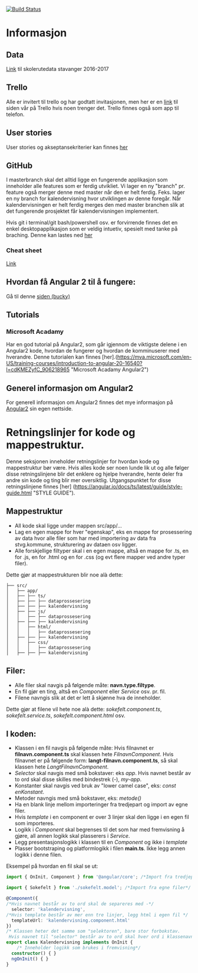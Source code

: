 [![Build Status](https://travis-ci.org/MLKMO/Skoleruter.svg?branch=master)](https://travis-ci.org/MLKMO/Skoleruter)
# Informasjon

## Data
 [Link](http://open.stavanger.kommune.no/dataset/86d3fe44-111e-4d82-be5a-67a9dbfbfcbb/resource/32d52130-ce7c-4282-9d37-3c68c7cdba92/download/skolerute-2016-17.csv "Data fra stvg. kommune") til skolerutedata stavanger 2016-2017

## Trello
Alle er invitert til trello og har godtatt invitasjonen, men her er en [link](https://trello.com/b/tHSNYi3b/prosjekt-dat210 "Trello") til siden vår på Trello hvis noen trenger det. Trello finnes også som app til telefon.  

## User stories
User stories og akseptansekriterier kan finnes [her](UserStoriesAkseptansekrit.md)    


## GitHub
I masterbranch skal det alltid ligge en fungerende applikasjon som inneholder alle features som er ferdig utvikliet. 
Vi lager en ny "branch" pr. feature også merger denne med master når den er helt ferdig. Feks. lager en ny branch for kalendervisning hvor utviklingen av denne foregår. Når kalendervisningen er helt ferdig merges den med master branchen slik at det fungerende prosjektet får kalendervisningen implementert.

Hvis git i terminal/git bash/powershell osv. er forvirrende finnes det en enkel desktopapplikasjon som er veldig intuetiv, spesielt med tanke på braching. Denne kan lastes ned [her](https://www.sourcetreeapp.com/ "Source tree") 

### Cheat sheet
 [Link](https://services.github.com/kit/downloads/github-git-cheat-sheet.pdf "GitHub cheat sheet") 


## Hvordan få Angular 2 til å fungere: 
Gå til denne [siden (bucky)](https://github.com/buckyroberts/angular-2-template "Buckys git")

## Tutorials

### Microsoft Acadamy 
Har en god tutorial på Angular2, som går igjennom de viktigste delene i en Angular2 kode, hvordan de fungerer og hvordan de komminuserer med hverandre. Denne tutorialen kan finnes [her].(https://mva.microsoft.com/en-US/training-courses/introduction-to-angular-20-16540?l=cdKMEZyfC_906218965 "Microsoft Acadamy Angular2")

## Generel informasjon om Angular2
For generell informasjon om Angular2 finnes det mye informasjon på [Angular2](http://www.angular2.com/ "Angular2")
 sin egen nettside. 


# Retningslinjer for kode og mappestruktur. 
Denne seksjonen inneholder retningslinjer for hvordan kode og mappestruktur bør være. Hvis alles kode ser noen lunde lik ut og alle følger disse retningslinjene blir det enklere og hjelpe hverandre, hente deler fra andre sin kode og ting blir mer oversiktlig. Utgangspunktet for disse retningslinjene finnes [her] (https://angular.io/docs/ts/latest/guide/style-guide.html "STYLE GUIDE"). 

## Mappestruktur
- All kode skal ligge under mappen src/app/...
- Lag en egen mappe for hver "egenskap", eks en mappe for prosessering av data hvor alle filer som har med importering av data fra stvg.kommune, strukturering av dataen osv ligger. 
- Alle forskjellige filtyper skal i en egen mappe, altså en mappe for .ts, en for .js, en for .html og en for .css (og evt flere mapper ved andre typer filer).

Dette gjør at mappestrukturen blir noe alà dette: 

```
├── src/
│   ├── app/
│   ├── ├── ts/
│   ├── ├── ├── dataprossesering
│   ├── ├── ├── kalendervisning
│   ├── ├── js/
│   │   ├── ├── dataprossesering
│   ├── ├── ├── kalendervisning
│   │   ├── html/
│   │   │   ├── dataprossesering
│   ├── ├── ├── kalendervisning
│   │   ├── css/
│   │   │   ├── dataprossesering
│   ├── ├── ├── kalendervisning
```

## Filer: 
 - Alle filer skal navgis på følgende måte: **navn.type.filtype**.
 - En fil gjør en ting, altså en *Component* eller *Service* osv. pr. fil.
 - Filene navngis slik at det er lett å skjønne hva de inneholder.

 Dette gjør at filene vil hete noe alà dette: *sokefelt.component.ts*, *sokefelt.service.ts*, *sokefelt.component.html* osv. 

## I koden: 
- Klassen i en fil navgis på følgende måte: Hvis filnavnet er **filnavn.component.ts** skal klassen hete *FilnavnComponent*. Hvis filnavnet er på følgende form: **langt-filnavn.component.ts**, så skal klassen hete *LangtFilnavnComponent*. 
- *Selector* skal navgis med små bokstaver: eks *app*. Hvis navnet består av to ord skal disse skilles med bindestrek (-), *my-app*. 
- Konstanter skal navgis ved bruk av "lower camel case", eks: *const enKonstant*. 
- Metoder navngis med små bokstaver, eks: *metode()*
- Ha en blank linje mellom importeringer fra tredjepart og import av egne filer. 
- Hvis *template* i en component er over 3 linjer skal den ligge i en egen fil som importeres. 
- Logikk i *Component* skal begrenses til det som har med fremvisning å gjøre, all annen logikk skal plasserers i *Service*.
- Legg presentasjonslogikk i klassen til en *Component* og ikke i *template*
- Plasser bootstraping og platformlogikk i filen **main.ts**. Ikke legg annen logikk i denne filen. 

Eksempel på hvordan en fil skal se ut: 

```typescript
import { OnInit, Component } from '@angular/core'; /*Import fra tredjepart*/

import { Sokefelt } from './sokefelt.model'; /*Import fra egne filer*/

@Component({
/*Hvis navnet består av to ord skal de separeres med -*/
  selector: 'kalendervisning',
/*Hvis template består av mer enn tre linjer, legg html i egen fil */ 
  templateUrl: 'kalendervisning.component.html' 
})
/* Klassen heter det samme som "selektoren", bare stor forbokstav.
 Hvis navnet til "selector" består av to ord skal hver ord i klassenavnet ha stor bokstav*/
export class Kalendervisning implements OnInit { 
    /* Inneholder logikk som brukes i fremvisning*/
  constructor() { }
  ngOnInit() { }
}

```
